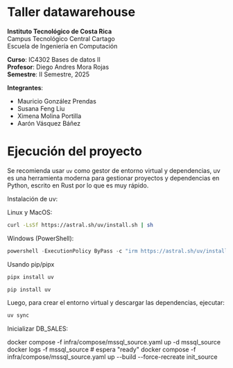 # Taller datawarehouse

**Instituto Tecnológico de Costa Rica**  
Campus Tecnológico Central Cartago  
Escuela de Ingeniería en Computación  

**Curso**: IC4302 Bases de datos II  
**Profesor**: Diego Andres Mora Rojas  
**Semestre**: II Semestre, 2025  

**Integrantes**:

- Mauricio González Prendas
- Susana Feng Liu
- Ximena Molina Portilla
- Aarón Vásquez Báñez

# Ejecución del proyecto

Se recomienda usar `uv` como gestor de entorno virtual y dependencias, uv es una herramienta moderna para gestionar proyectos y dependencias en Python, escrito en Rust por lo que es muy rápido.

Instalación de uv:

Linux y MacOS:

```bash
curl -LsSf https://astral.sh/uv/install.sh | sh
```

Windows (PowerShell):

```powershell
powershell -ExecutionPolicy ByPass -c "irm https://astral.sh/uv/install.ps1 | iex"
```

Usando pip/pipx

```bash
pipx install uv

pip install uv
```

Luego, para crear el entorno virtual y descargar las dependencias, ejecutar:

```bash
uv sync
```

Inicializar DB_SALES:

docker compose -f infra/compose/mssql_source.yaml up -d mssql_source
docker logs -f mssql_source   # espera "ready"
docker compose -f infra/compose/mssql_source.yaml up --build --force-recreate init_source
